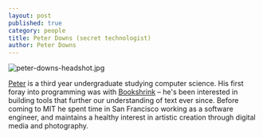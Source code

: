 ```yaml
---
layout: post
published: true
category: people
title: Peter Downs (secret technologist)
author: Peter Downs
---
```

![peter-downs-headshot.jpg]({{site.baseurl}}/assets/peter-downs-headshot.jpg)

[Peter](http://peterdowns.com) is a third year undergraduate studying computer science. His first foray into programming was with [Bookshrink](http://bookshrink.com) – he's been interested in building tools that further our understanding of text ever since. Before coming to MIT he spent time in San Francisco working as a software engineer, and maintains a healthy interest in artistic creation through digital media and photography.

